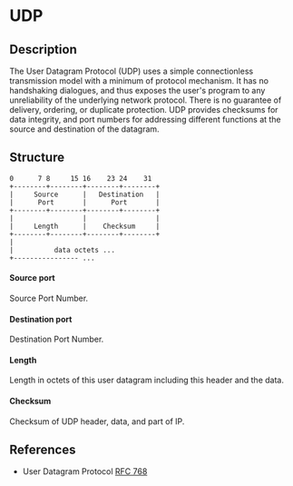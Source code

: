 # UDP
## Description

The User Datagram Protocol (UDP) uses a simple connectionless transmission model with a minimum of protocol mechanism. It has no handshaking dialogues, and thus exposes the user's program to any unreliability of the underlying network protocol. There is no guarantee of delivery, ordering, or duplicate protection. UDP provides checksums for data integrity, and port numbers for addressing different functions at the source and destination of the datagram.

## Structure
```
0      7 8     15 16    23 24    31
+--------+--------+--------+--------+
|     Source      |   Destination   |
|      Port       |      Port       |
+--------+--------+--------+--------+
|                 |                 |
|     Length      |    Checksum     |
+--------+--------+--------+--------+
|
|          data octets ...
+---------------- ...
```
#### Source port
Source Port Number.
#### Destination port
Destination Port Number.
#### Length
Length in octets of this user datagram including this header and the data.
#### Checksum
Checksum of UDP header, data, and part of IP.

## References
- User Datagram Protocol [RFC 768](https://www.ietf.org/rfc/rfc768.txt)

